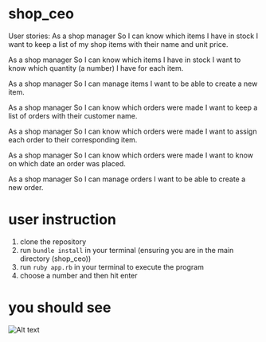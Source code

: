 # shop_ceo

User stories:
As a shop manager
So I can know which items I have in stock
I want to keep a list of my shop items with their name and unit price.

As a shop manager
So I can know which items I have in stock
I want to know which quantity (a number) I have for each item.

As a shop manager
So I can manage items
I want to be able to create a new item.

As a shop manager
So I can know which orders were made
I want to keep a list of orders with their customer name.

As a shop manager
So I can know which orders were made
I want to assign each order to their corresponding item.

As a shop manager
So I can know which orders were made
I want to know on which date an order was placed. 

As a shop manager
So I can manage orders
I want to be able to create a new order.

# user instruction

1. clone the repository
2. run `bundle install` in your terminal (ensuring you are in the main directory (shop_ceo))
3. run `ruby app.rb` in your terminal to execute the program
4. choose a number and then hit enter

# you should see

![Alt text](<Screenshot 2023-08-10 at 15.42.25.png>)


